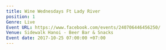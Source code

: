 ```yaml
---
title: Wine Wednesdays Ft Lady River
position: 1
Genre: Live
Event URL: https://www.facebook.com/events/240706446456250/
Venue: Sidewalk Hanoi - Beer Bar & Snacks
Event date: 2017-10-25 07:00:00 +07:00
---
```


